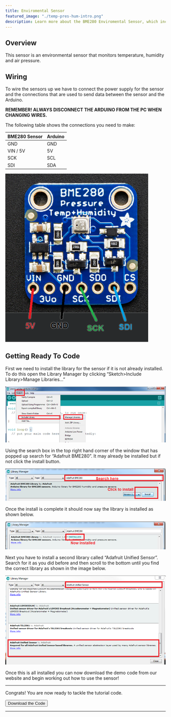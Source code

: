 ```yaml
---
title: Enviromental Sensor
featured_image: "./temp-pres-hum-intro.png"
description: Learn more about the BME280 Enviromental Sensor, which includes Temperature, Humidity and Pressure sensors.
---
```

## Overview
This sensor is an environmental sensor that monitors temperature, humidity and air pressure.


## Wiring
To wire the sensors up we have to connect the power supply for the sensor and the connections that are used to send data between the sensor and the Arduino.

**REMEMBER! ALWAYS DISCONNECT THE ARDUINO FROM THE PC WHEN CHANGING WIRES.**

The following table shows the connections you need to make:

| BME280 Sensor | Arduino |
| ------------- | ------- |
| GND           | GND     |
| VIN / 5V      | 5V      |
|SCK|SCL|
|SDI|SDA|

![BME280 Sensor LEDs Connections](./images/sensor-connections.png)

## Getting Ready To Code

First we need to install the library for the sensor if it is not already installed. To do this open the Library Manager by clicking “Sketch>Include Library>Manage Libraries…”

![Arduino Program](./images/screen-1.png)

Using the search box in the top right hand corner of the window that has popped up search for “Adafruit BME280”. It may already be installed but if not click the install button.

![Arduino Library Manager](./images/screen-2.png)

Once the install is complete it should now say the library is installed as shown below. 

![Installed Library](./images/screen-3.png)

Next you have to install a second library called “Adafruit Unified Sensor”. Search for it as you did before and then scroll to the bottom until you find the correct library as shown in the image below.

![Arduino Library Manager](./images/screen-4.png)

Once this is all installed you can now download the demo code from our website and begin working out how to use the sensor!


***

Congrats! You are now ready to tackle the tutorial code.

<button class="mdc-button mdc-button--raised">
  <a href="./code/TempPressHumidTutorial.ino" class="mdc-button__label" style="text-decoration: none;">Download the Code</a>
</button> 

***